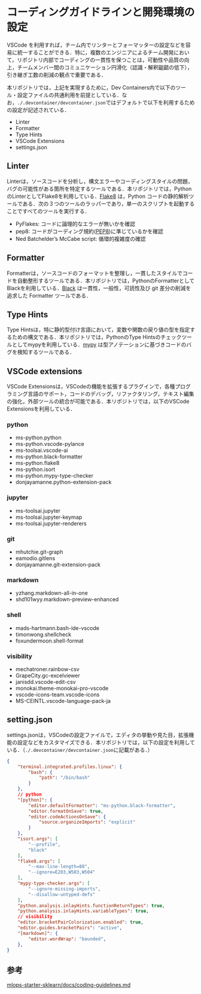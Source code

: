 # コーディングガイドラインと開発環境の設定

VSCode を利用すれば，チーム内でリンターとフォーマッターの設定などを容易に統一することができる．特に，複数のエンジニアによるチーム開発において，リポジトリ内部でコーディングの一貫性を保つことは，可動性や品質の向上，チームメンバー間のコミュニケーション円滑化（認識・解釈齟齬の低下），引き継ぎ工数の削減の観点で重要である．

本リポジトリでは，上記を実現するために，Dev Containers内で以下のツール・設定ファイルの共通利用を前提としている．なお，`./.devcontainer/devcontainer.json`ではデフォルトで以下を利用するための設定が記述されている．

- Linter
- Formatter
- Type Hints
- VSCode Extensions
- settings.json

## Linter

Linterは，ソースコードを分析し，構文エラーやコーディングスタイルの問題，バグの可能性がある箇所を特定するツールである．本リポジトリでは，PythonのLinterとしてFlake8を利用している．[Flake8](https://flake8.pycqa.org/en/latest/#) は，Python コードの静的解析ツールである．次の３つのツールのラッパーであり，単一のスクリプトを起動することですべてのツールを実行する．

- PyFlakes: コードに論理的なエラーが無いかを確認
- pep8: コードがコーディング規約([PEP8](https://pep8.readthedocs.io/en/latest/))に準じているかを確認
- Ned Batchelder’s McCabe script: 循環的複雑度の確認

## Formatter

Formatterは，ソースコードのフォーマットを整理し，一貫したスタイルでコードを自動整形するツールである．本リポジトリでは，PythonのFormatterとしてBlackを利用している．[Black](https://black.readthedocs.io/en/stable/index.html) は一貫性，一般性，可読性及び git 差分の削減を追求した Formatter ツールである．

## Type Hints

Type Hintsは，特に静的型付け言語において，変数や関数の戻り値の型を指定するための構文である．本リポジトリでは，PythonのType Hintsのチェックツールとしてmypyを利用している．[mypy](https://mypy.readthedocs.io/en/stable/) は型アノテーションに基づきコードのバグを検知するツールである．

## VSCode extensions

VSCode Extensionsは，VSCodeの機能を拡張するプラグインで，各種プログラミング言語のサポート，コードのデバッグ，リファクタリング，テキスト編集の強化，外部ツールの統合が可能である．本リポジトリでは，以下のVSCode Extensionsを利用している．

### python

- ms-python.python
- ms-python.vscode-pylance
- ms-toolsai.vscode-ai
- ms-python.black-formatter
- ms-python.flake8
- ms-python.isort
- ms-python.mypy-type-checker
- donjayamanne.python-extension-pack

### jupyter

- ms-toolsai.jupyter
- ms-toolsai.jupyter-keymap
- ms-toolsai.jupyter-renderers

### git

- mhutchie.git-graph
- eamodio.gitlens
- donjayamanne.git-extension-pack

### markdown

- yzhang.markdown-all-in-one
- shd101wyy.markdown-preview-enhanced

### shell

- mads-hartmann.bash-ide-vscode
- timonwong.shellcheck
- foxundermoon.shell-format

### visibility
- mechatroner.rainbow-csv
- GrapeCity.gc-excelviewer
- janisdd.vscode-edit-csv
- monokai.theme-monokai-pro-vscode
- vscode-icons-team.vscode-icons
- MS-CEINTL.vscode-language-pack-ja

## setting.json

settings.jsonは，VSCodeの設定ファイルで，エディタの挙動や見た目，拡張機能の設定などをカスタマイズできる．本リポジトリでは，以下の設定を利用している．（`./.devcontainer/devcontainer.json`に記載がある．）

```json
{
    "terminal.integrated.profiles.linux": {
        "bash": {
            "path": "/bin/bash"
        }
    },
    // python
    "[python]": {
        "editor.defaultFormatter": "ms-python.black-formatter",
        "editor.formatOnSave": true,
        "editor.codeActionsOnSave": {
            "source.organizeImports": "explicit"
        }
    },
    "isort.args": [
        "--profile",
        "black"
    ],
    "flake8.args": [
        "--max-line-length=88",
        "--ignore=E203,W503,W504"
    ],
    "mypy-type-checker.args": [
        "--ignore-missing-imports",
        "--disallow-untyped-defs"
    ],
    "python.analysis.inlayHints.functionReturnTypes": true,
    "python.analysis.inlayHints.variableTypes": true,
    // visibility
    "editor.bracketPairColorization.enabled": true,
    "editor.guides.bracketPairs": "active",
    "[markdown]": {
        "editor.wordWrap": "bounded",
    },
}
```

## 参考

[mlops-starter-sklearn/docs/coding-guidelines.md](https://github.com/Azure/mlops-starter-sklearn/blob/main/docs/coding-guidelines.md)

